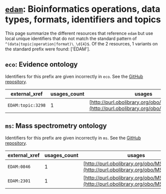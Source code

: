 # [`edam`](https://bioregistry.io/edam): Bioinformatics operations, data types, formats, identifiers and topics

This page summarize the different resources that reference `edam`
but use local unique identifiers that do not match the standard pattern of
`^(data|topic|operation|format)\_\d{4}$`. Of the 2 resources,
1 variants on the standard prefix were found: ['EDAM'].

## `eco`: Evidence ontology

Identifiers for this prefix are given incorrectly in `eco`. See the [GitHub repository](https://github.com/evidenceontology/evidenceontology).

| external_xref     |   usages_count | usages                                                                                   |
|-------------------|----------------|------------------------------------------------------------------------------------------|
| `EDAM:topic:3298` |              1 | [http://purl.obolibrary.org/obo/ECO_0007075](http://purl.obolibrary.org/obo/ECO_0007075) |

## `ms`: Mass spectrometry ontology

Identifiers for this prefix are given incorrectly in `ms`. See the [GitHub repository](https://github.com/HUPO-PSI/psi-ms-CV).

| external_xref   |   usages_count | usages                                                                                 |
|-----------------|----------------|----------------------------------------------------------------------------------------|
| `EDAM:0846`     |              1 | [http://purl.obolibrary.org/obo/MS_1000864](http://purl.obolibrary.org/obo/MS_1000864) |
| `EDAM:2301`     |              1 | [http://purl.obolibrary.org/obo/MS_1000868](http://purl.obolibrary.org/obo/MS_1000868) |

